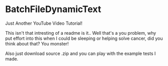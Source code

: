# BatchFileDynamicText
Just Another YouTube Video Tutorial!

This isn't that intresting of a readme is it.. Well that's a you problem, why put effort into this when I could be sleeping or helping solve cancer, did you think about that? You monster!


Also just download source .zip and you can play with the example tests I made.
